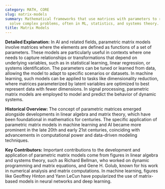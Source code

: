 ```yaml
---
category: MATH, CORE
slug: matrix-models
summary: Mathematical frameworks that use matrices with parameters to represent and
  solve complex problems, often in ML, statistics, and systems theory.
title: Matrix Models
---
```


**Detailed Explanation:** In AI and related fields, parametric matrix models involve matrices where the elements are defined as functions of a set of parameters. These models are particularly useful in contexts where one needs to capture relationships or transformations that depend on underlying variables, such as in statistical learning, linear regression, or systems identification. The parameters can be tuned or learned from data, allowing the model to adapt to specific scenarios or datasets. In machine learning, such models can be applied to tasks like dimensionality reduction, where matrices parameterized by latent variables are optimized to best represent data with fewer dimensions. In signal processing, parametric matrix models are employed to model and predict the behavior of dynamic systems.

**Historical Overview:** The concept of parametric matrices emerged alongside developments in linear algebra and matrix theory, which have been foundational in mathematics for centuries. The specific application of parametric matrix models in machine learning and AI became more prominent in the late 20th and early 21st centuries, coinciding with advancements in computational power and data-driven modeling techniques.

**Key Contributors:** Important contributions to the development and application of parametric matrix models come from figures in linear algebra and systems theory, such as Richard Bellman, who worked on dynamic programming and matrix equations, and Gene H. Golub, known for his work in numerical analysis and matrix computations. In machine learning, figures like Geoffrey Hinton and Yann LeCun have popularized the use of matrix-based models in neural networks and deep learning.